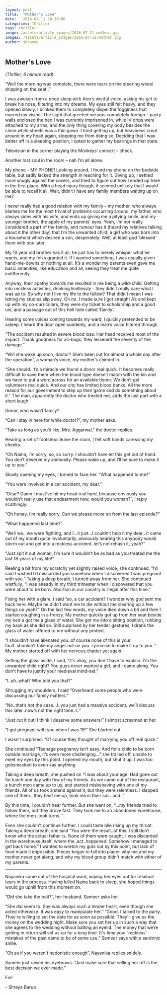 ```yaml
---
layout: post
title:  "Mother's Love"
date:   2016-07-11 20:30:00
categories: Thriller
tags: thriller
image: /assets/article_images/2016-07-11-mother.jpg
image2: /assets/article_images/2016-07-11-mother.jpg
author: shreyab
---
```

<h2>Mother's Love</h2>
(<i>Thriller, 6 minute read</i>)
<p>“Well the morning was complete, there were tears on the steering wheel dripping on the seat..”</p>
<p>I was awoken from a deep sleep with Alex’s wistful voice, asking his girl to break his nose, filtering into my dreams. My eyes still felt heavy, and they opened slowly. I blinked them to completely dispel the fogginess that marred my vision. The sight that greeted me was completely foreign – pasty walls enclosed the bed I was currently imprisoned in, while IV drips were attached to my arms, and the only thing covering my body besides the clean white sheets was a thin gown. I tried getting up, but heaviness crept around in my head again, stopping me from doing so. Deciding that I was better off in a sleeping position, I opted to gather my bearings in that state.</p>
<p>Television in the corner playing the Monkeys’ concert – check.</p>
<p>Another lost soul in the room – nah I’m all alone.</p>
<p>My phone – MY PHONE! Looking around, I found my phone on the bedside table, but sadly lacked the strength in reaching for it. Giving up, I settled more snugly against the covers, and tried to figure out how I ended up here in the first place. With a head injury though, it seemed unlikely that I would be able to recall it all.
Wait, didn’t I have any family members waiting up on me?</p>
<p>I never really had a good relation with my family – my mother, who always blames me for the most trivial of problems occurring around, my father, who always sides with his wife, and ends up giving me a pitying smile, and my younger brother, the apple of my parents’ eyes. Yeah, I’m not really considered a part of the family, and rumour has it (heard my relatives talking about it the other day) that I’m the unwanted child; a girl who was born into a household which desired a son, desperately. Well, at least god ‘blessed’ them with one later.</p>
<p>My 10 year old brother has it all; he just has to merely whisper what he wants, and my folks granted it. If I wanted something, I was usually given hand-me-downs or nothing at all. It’s a wonder my parents even gave me basic amenities, like education and all, seeing they treat me quite indifferently.</p>
<p>Anyway, their apathy towards me resulted in me being a wild-child. Getting into reckless activities, drinking limitlessly - they didn’t really care what I was up to. So why not I live my life to the fullest? That didn’t mean I was letting my studies slip away. Oh no. I made sure I got straight A’s and kept up with my co-curriculars, they were my ticket to scholarship and a good uni, and a passage out of this hell hole called ‘family’.</p>
<p>Hearing some voices coming towards my ward, I quickly pretended to be asleep. I heard the door open suddenly, and a man’s voice filtered through.</p>
<p>“The accident resulted in severe blood loss. Her head received most of the impact. Thank goodness for air-bags, they lessened the severity of the damage.” </p>
<p>“Will she wake up soon, doctor? She’s been out for almost a whole day after the operation”, a woman’s voice, my mother’s chimed in.</p>
<p>“She should. It’s a miracle we found a donor real quick. It becomes really difficult to save them when the blood type doesn’t match with the kin and we have to put a word across for an available donor. We don’t get volunteers real quick. And our city has limited blood banks. All the more reason for our government to step up their game and do something about it.” The man, apparently the doctor who treated me, adds the last part with a short laugh.</p>
<p>Donor, who wasn’t family?</p>
<p>“Can I stay in here for while doctor?”, my mother asks.</p>
<p>“Take as long as you’d like, Mrs. Aggarwal,” the doctor replies.</p>
<p>Hearing a set of footsteps leave the room, I felt soft hands caressing my cheeks.</p>
<p>“Oh Naina, I’m sorry, so, so sorry. I shouldn’t have let this get out of hand. You don’t deserve my animosity. Please wake up, and I’ll be sure to make it up to you.”</p>
<p>Slowly opening my eyes, I turned to face her. “What happened to me?”</p>
<p>“You were involved in a car accident, my dear.”</p>
<p>“Dear? Damn I must’ve hit my head real hard, because obviously you wouldn’t really use that endearment now, would you woman?”, I reply scathingly.</p>
<p>“Oh honey, I’m really sorry. Can we please move on from the last episode?”</p>
<p>“What happened last time?”</p>
<p>“Well we...we were fighting, and I…it just...I couldn’t help it my dear...it came out of my mouth quite involuntarily..obviously hearing this anybody would storm out and get into a reckless accident..let’s not rehash it, yeah?”</p>
<p>“Just spit it out woman, I’m sure it wouldn’t be as bad as you treated me the last 18 years of my life!”</p>
<p>Reeling a bit from my scratchy yet slightly raised voice, she continued, “I’d said I wished I’d miscarried you somehow when I discovered I was pregnant with you.”
Taking a deep breath, I turned away from her. She continued wistfully, “I was already in my third trimester when I discovered that you were about to be born. Abortion in our country is illegal after this time.”</p>
<p>Fixing her with a glare, I said “so, a car accident? I wonder why god sent me back here. Maybe he didn’t want me to die without me clearing up a few things up yeah?” On the last few words, my voice died down a bit and then I started coughing in a frenzy. My mother quickly got up from her seat beside my bed a got me a glass of water. She got me into a sitting position, rubbing my back as she did so. Still surprised by her tender gestures, I drank the glass of water offered to me without any protest.</p>
<p>“I shouldn’t have alienated you..of course none of this is your fault..shouldn’t take my anger out on you..I promise to make it up to you..” My mother started off with her nervous chatter yet again.</p>
<p>Setting the glass aside, I said, “it's okay, you don't have to explain. I'm the unwanted child right? You guys never wanted a girl, and I came along. You don't have to justify your medieval mind-set.”</p>
<p>“I..uh..what? Who told you that?”</p>
<p>Shrugging my shoulders, I said “Overheard some people who were discussing our family matters.”</p>
<p>“No..that’s not the case...I..you just had a massive accident..we’ll discuss this later..now’s not the right time..I..”</p>
<p>“Just cut it out! I think I deserve some answers!” I almost screamed at her.</p>
<p>“I got pregnant with you when I was 19!” She blurted out.</p>
<p>I wasn’t surprised. “Of course they thought of marrying you off real quick.”</p>
<p>She continued “Teenage pregnancy isn’t easy. And for a child to be born outside marriage, it’s even more challenging…” she trailed off, unable to meet my eyes by this point.
I opened my mouth, but shut it up. I was too gobsmacked to even say anything.</p>
<p>Taking a deep breath, she pushed on “I was about your age. Had gone out for lunch one day with few of my friends. As we came out of the restaurant, a bunch men came up to us, and started misbehaving with one of my friends. All of us took a stand against it, but they were relentless. I slapped one of them...they beat me up, took me in their car...and..”</p>
<p>By this time, I couldn’t hear further. But she went on, “...my friends tried to follow them, but they drove fast. They took me to an abandoned warehouse, where the men..took turns..”</p>
<p>Even she couldn’t continue further. I could taste bile rising up my throat. Taking a deep breath, she said “You were the result..of this..I still don’t know who the actual father is. None of them were caught. I was discarded in the warehouse itself, where the..act..happened. Somehow I managed to get back home.”
I wanted to wretch my guts out by this point, but lack of food made it impossible. Pieces began to fall into place– why me and my mother never got along, and why my blood group didn't match with either of my parents. </p>
<hr>
<p>Nayanika came out of the hospital ward, wiping her eyes out for residual tears in the process. Having lulled Naina back to sleep, she hoped things would go uphill from this moment on.</p>
<p>“Did she take the bait?”, her husband, Sameer asks her.</p>
<p>“She did seem to. She was always such a tender heart, even though she acted otherwise. It was easy to manipulate her.”
“Good. I talked to the party. They're willing to set the date for as soon as possible. They'll give us the money on the wedding night. Make sure you set her up in such a way that she agrees to the wedding without batting an eyelid. The money that we’re getting in return will set us up for a long time. It's time your ‘reckless’ mistakes of the past came to be of some use.” Sameer says with a sardonic smile.</p>
<p>“Oh as if you weren't hedonistic enough”, Nayanika replies snidely.</p>
<p>Sameer just raised his eyebrows. “Just make sure that selling her off is the best decision we ever made.”</p>
<p>Fin!</p>
<p>- Shreya Barua</p>